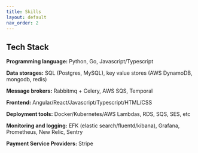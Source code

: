 ```yaml
---
title: Skills
layout: default
nav_order: 2
---
```


## Tech Stack
**Programming language:** Python, Go, Javascript/Typescript

**Data storages:** SQL (Postgres, MySQL), key value stores (AWS DynamoDB, mongodb, redis)

**Message brokers:** Rabbitmq + Celery, AWS SQS, Temporal

**Frontend:** Angular/React/Javascript/Typescript/HTML/CSS

**Deployment tools:** Docker/Kubernetes/AWS Lambdas, RDS, SQS, SES, etc

**Monitoring and logging:** EFK (elastic search/fluentd/kibana), Grafana, Prometheus, New Relic, Sentry

**Payment Service Providers:** Stripe
